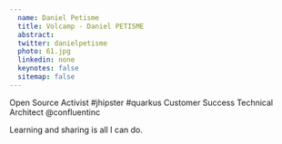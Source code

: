 ```yaml
---
  name: Daniel Petisme
  title: Volcamp - Daniel PETISME
  abstract: 
  twitter: danielpetisme
  photo: 61.jpg
  linkedin: none
  keynotes: false
  sitemap: false
---
```

Open Source Activist #jhipster #quarkus
Customer Success Technical Architect @confluentinc

Learning and sharing is all I can do.